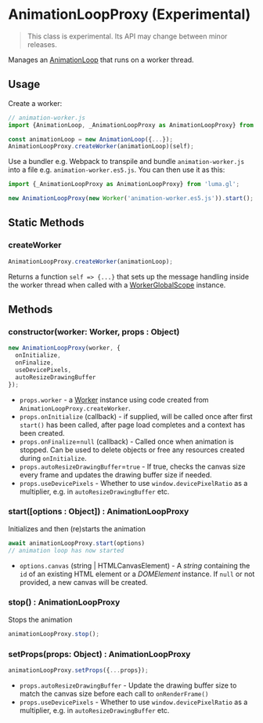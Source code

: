 # AnimationLoopProxy (Experimental)

> This class is experimental. Its API may change between minor releases.

Manages an [AnimationLoop](/docs/api-reference/core/animation-loop.md) that runs on a worker thread.

## Usage

Create a worker:
```js
// animation-worker.js
import {AnimationLoop, _AnimationLoopProxy as AnimationLoopProxy} from 'luma.gl';

const animationLoop = new AnimationLoop({...});
AnimationLoopProxy.createWorker(animationLoop)(self);
```

Use a bundler e.g. Webpack to transpile and bundle `animation-worker.js` into a file e.g. `animation-worker.es5.js`. You can then use it as this:

```js
import {_AnimationLoopProxy as AnimationLoopProxy} from 'luma.gl';

new AnimationLoopProxy(new Worker('animation-worker.es5.js')).start();
```

## Static Methods

### createWorker

```js
AnimationLoopProxy.createWorker(animationLoop);
```

Returns a function `self => {...}` that sets up the message handling inside the worker thread when called with a [WorkerGlobalScope](https://developer.mozilla.org/en-US/docs/Web/API/WorkerGlobalScope) instance.

## Methods

### constructor(worker: Worker, props : Object)

```js
new AnimationLoopProxy(worker, {
  onInitialize,
  onFinalize,
  useDevicePixels,
  autoResizeDrawingBuffer
});
```

* `props.worker` - a [Worker](https://developer.mozilla.org/en-US/docs/Web/API/Worker) instance using code created from `AnimationLoopProxy.createWorker`.
* `props.onInitialize` (callback) - if supplied, will be called once after first `start()` has been called, after page load completes and a context has been created.
* `props.onFinalize`=`null` (callback) - Called once when animation is stopped. Can be used to delete objects or free any resources created during `onInitialize`.
* `props.autoResizeDrawingBuffer`=`true` - If true, checks the canvas size every frame and updates the drawing buffer size if needed.
* `props.useDevicePixels` - Whether to use `window.devicePixelRatio` as a multiplier, e.g. in `autoResizeDrawingBuffer` etc.

### start([options : Object]) : AnimationLoopProxy

Initializes and then (re)starts the animation

```js
await animationLoopProxy.start(options)
// animation loop has now started
```

* `options.canvas` (string | HTMLCanvasElement) - A *string* containing the `id` of an existing HTML element or a *DOMElement* instance. If `null` or not provided, a new canvas will be created.

### stop() : AnimationLoopProxy

Stops the animation


```js
animationLoopProxy.stop();
```

### setProps(props: Object) : AnimationLoopProxy

```js
animationLoopProxy.setProps({...props});
```

* `props.autoResizeDrawingBuffer` - Update the drawing buffer size to match the canvas size before each call to `onRenderFrame()`
* `props.useDevicePixels` - Whether to use `window.devicePixelRatio` as a multiplier, e.g. in `autoResizeDrawingBuffer` etc.
